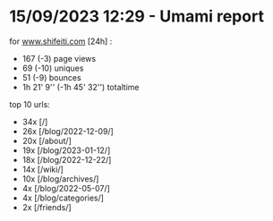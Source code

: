 # 15/09/2023 12:29 - Umami report
for www.shifeiti.com [24h] :

 - 167 (-3) page views
 - 69 (-10) uniques
 - 51 (-9) bounces
 - 1h 21' 9'' (-1h 45' 32'') totaltime


top 10 urls:
 - 34x [/]
 - 26x [/blog/2022-12-09/]
 - 20x [/about/]
 - 19x [/blog/2023-01-12/]
 - 18x [/blog/2022-12-22/]
 - 14x [/wiki/]
 - 10x [/blog/archives/]
 - 4x [/blog/2022-05-07/]
 - 4x [/blog/categories/]
 - 2x [/friends/]


